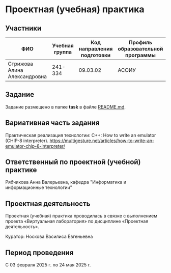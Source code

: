 # Проектная (учебная) практика

## Участники

| ФИО | Учебная группа | Код направления подготовки | Профиль образовательной программы |
|-|-|-|-|
| Стрижова Алина Александровна |241-334|09.03.02|АСОИУ|

## Задание

Задание размещено в папке **task** в файле [README.md](task/README.md).

## Вариативная часть задания

Практическая реализация технологии: С++: How to write an emulator (CHIP-8 interpreter). https://multigesture.net/articles/how-to-write-an-emulator-chip-8-interpreter/

## Ответственный по проектной (учебной) практике

Рябчикова Анна Валерьевна, кафедра "Информатика и информационные технологии"

## Проектная деятельность

Проектная (учебная) практика проводилась в связке с выполнением проекта «Виртуальная лаборатория» по дисциплине «Проектная деятельность».

Куратор: Носкова Василиса Евгеньевна

## Период проведения

С 03 февраля 2025 г. по 24 мая 2025 г.
